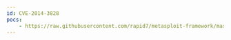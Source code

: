 ```yaml
---
id: CVE-2014-3828
pocs:
    - https://raw.githubusercontent.com/rapid7/metasploit-framework/master/modules/exploits/linux/http/centreon_sqli_exec.rb
---
```

